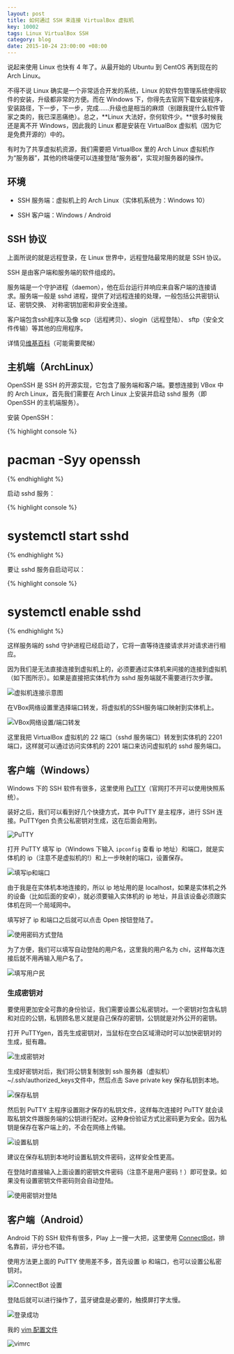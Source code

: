 ```yaml
---
layout: post
title: 如何通过 SSH 来连接 VirtualBox 虚拟机
key: 10002
tags: Linux VirtualBox SSH
category: blog
date: 2015-10-24 23:00:00 +08:00
---
```


说起来使用 Linux 也快有 4 年了。从最开始的 Ubuntu 到 CentOS 再到现在的 Arch Linux。

不得不说 Linux 确实是一个非常适合开发的系统，Linux 的软件包管理系统使得软件的安装，升级都非常的方便。而在 Windows 下，你得先去官网下载安装程序，安装路径，下一步，下一步，完成……升级也是相当的麻烦（别跟我提什么软件管家之类的，我已深恶痛绝）。总之，**Linux 大法好，奈何软件少。**很多时候我还是离不开 Windows，因此我的 Linux 都是安装在 VirtualBox 虚拟机（因为它是免费开源的）中的。

有时为了共享虚拟机资源，我们需要把 VirtualBox 里的 Arch Linux 虚拟机作为“服务器”，其他的终端便可以连接登陆“服务器”，实现对服务器的操作。
<!--more-->

## 环境

- SSH 服务端：虚拟机上的 Arch Linux（实体机系统为：Windows 10）

- SSH 客户端：Windows / Android

## SSH 协议

上面所说的就是远程登录，在 Linux 世界中，远程登陆最常用的就是 SSH 协议。

SSH 是由客户端和服务端的软件组成的。

服务端是一个守护进程（daemon），他在后台运行并响应来自客户端的连接请求。服务端一般是 sshd 进程，提供了对远程连接的处理，一般包括公共密钥认证、密钥交换、 对称密钥加密和非安全连接。

客户端包含ssh程序以及像 scp（远程拷贝）、slogin（远程登陆）、 sftp（安全文件传输）等其他的应用程序。

详情见[维基百科](https://zh.wikipedia.org/wiki/Secure_Shell)（可能需要爬梯）

## 主机端（ArchLinux）

OpenSSH 是 SSH 的开源实现，它包含了服务端和客户端。要想连接到 VBox 中的 Arch Linux，首先我们需要在 Arch Linux 上安装并启动 sshd 服务（即 OpenSSH 的主机端服务）。

安装 OpenSSH：

{% highlight console %}
# pacman -Syy openssh
{% endhighlight %}

启动 sshd 服务：

{% highlight console %}
# systemctl start sshd
{% endhighlight %}

要让 sshd 服务自启动可以：

{% highlight console %}
# systemctl enable sshd
{% endhighlight %}

这样服务端的 sshd 守护进程已经启动了，它将一直等待连接请求并对请求进行相应。

因为我们是无法直接连接到虚拟机上的，必须要通过实体机来间接的连接到虚拟机（如下图所示）。如果是直接把实体机作为 sshd 服务端就不需要进行次步骤。

![虚拟机连接示意图](http://ww2.sinaimg.cn/large/73bd9e13jw1exdn5mgqedj20d609z0ss.jpg)

在VBox网络设置里选择端口转发，将虚拟机的SSH服务端口映射到实体机上。

![VBox网络设置/端口转发](http://ww3.sinaimg.cn/large/73bd9e13jw1ex0xxg0sqnj20hc099t8p.jpg)

这里我把 VirtualBox 虚拟机的 22 端口（sshd 服务端口）转发到实体机的 2201 端口，这样就可以通过访问实体机的 2201 端口来访问虚拟机的 sshd 服务端口。

## 客户端（Windows）

Windows 下的 SSH 软件有很多，这里使用 [PuTTY](http://www.putty.org/)（官网打不开可以使用快照系统）。

装好之后，我们可以看到好几个快捷方式，其中 PuTTY 是主程序，进行 SSH 连接。PuTTYgen 负责公私密钥对生成，这在后面会用到。

![PuTTY](http://ww4.sinaimg.cn/large/73bd9e13jw1exdp9flr7lj204k072aa8.jpg)

打开 PuTTY 填写 ip（Windows 下输入 `ipconfig` 查看 ip 地址）和端口，就是实体机的 ip（注意不是虚拟机的!）和上一步映射的端口，设置保存。

![填写ip和端口](http://ww4.sinaimg.cn/large/73bd9e13jw1ex0xxh007qj20ck0c5aag.jpg)

由于我是在实体机本地连接的，所以 ip 地址用的是 localhost，如果是实体机之外的设备（比如后面的安卓），就必须要输入实体机的 ip 地址，并且该设备必须跟实体机在同一个局域网中。

填写好了 ip 和端口之后就可以点击 Open 按钮登陆了。

![使用密码方式登陆](http://ww3.sinaimg.cn/large/73bd9e13jw1ex0xxl9bj9j20id0bmgli.jpg)

为了方便，我们可以填写自动登陆的用户名，这里我的用户名为 chi，这样每次连接后就不用再输入用户名了。

![填写用户民](http://ww3.sinaimg.cn/large/73bd9e13jw1ex0xxhp0zpj20ck0c5glx.jpg)

### 生成密钥对

要使用更加安全可靠的身份验证，我们需要设置公私密钥对。一个密钥对包含私钥和对应的公钥，私钥顾名思义就是自己保存的密钥，公钥就是对外公开的密钥。

打开 PuTTYgen，首先生成密钥对，当鼠标在空白区域滑动时可以加快密钥对的生成，挺有趣。

![生成密钥对](http://ww4.sinaimg.cn/large/73bd9e13jw1ex0xxjphp5j20db0cygls.jpg)

生成好密钥对后，我们将公钥复制放到 ssh 服务器（虚拟机）~/.ssh/authorized_keys文件中，然后点击 Save private key 保存私钥到本地。

![保存私钥](http://ww2.sinaimg.cn/large/73bd9e13jw1ex0xxk1dexj20db0cy0tc.jpg)

然后到 PuTTY 主程序设置刚才保存的私钥文件，这样每次连接时 PuTTY 就会读取私钥文件跟服务端的公钥进行配对。这种身份验证方式比密码更为安全。因为私钥是保存在客户端上的，不会在网络上传输。

![设置私钥](http://ww2.sinaimg.cn/large/73bd9e13jw1ex0xxiw0wlj20ck0c50t4.jpg)

建议在保存私钥到本地时设置私钥文件密码，这样安全性更高。

在登陆时直接输入上面设置的密钥文件密码（注意不是用户密码！）即可登录。如果没有设置密钥文件密码则会自动登陆。

![使用密钥对登陆](http://ww3.sinaimg.cn/large/73bd9e13jw1exdos2mzglj20id0bmgli.jpg)

## 客户端（Android）

Android 下的 SSH 软件有很多，Play 上一搜一大把，这里使用 [ConnectBot](https://play.google.com/store/apps/details?id=org.connectbot&hl=zh-CN)，排名靠前，评分也不错。

使用方法更上面的 PuTTY 使用差不多，首先设置 ip 和端口，也可以设置公私密钥对。

![ConnectBot 设置](http://ww4.sinaimg.cn/large/73bd9e13jw1exdrnkq13tj218g1z447u.jpg)

登陆后就可以进行操作了，蓝牙键盘是必要的，触摸屏打字太慢。

![登录成功](http://ww3.sinaimg.cn/large/73bd9e13jw1exdrnjix2uj218g1z4qfh.jpg)

我的 [vim 配置文件](https://github.com/kitian616/vimrc)

![vimrc](http://ww2.sinaimg.cn/large/73bd9e13jw1exdrnih755j218g1z47n8.jpg)
